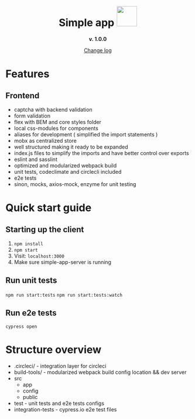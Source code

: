 <div align="center" markdown="1">

  
  # Simple app <img width="55px" height="55px" src="https://dl2.macupdate.com/images/icons256/52661.png?d=1519663273">
  
  **v. 1.0.0**
    
  [Change log](CHANGES.md)

</div>

# Features
 
## Frontend
- captcha with backend validation
- form validation
- flex with BEM and core styles folder
- local css-modules for components
- aliases for development ( simplified the import statements )
- mobx as centralized store
- well structured making it ready to be expanded
- index.js files to simplify the imports and have better control over exports
- eslint and sasslint
- optimized and modularized webpack build
- unit tests, codeclimate and circlecli included
- e2e tests
- sinon, mocks, axios-mock, enzyme for unit testing

# Quick start guide

## Starting up the client
1. `npm install`
2. `npm start`
3. Visit: `localhost:3000`
3. Make sure simple-app-server is running

## Run unit tests

`npm run start:tests`
`npm run start:tests:watch`

## Run e2e tests

`cypress open`

# Structure overview

- .circleci/ - integration layer for circleci
- build-tools/ - modularized webpack build config location && dev server
- src
  - app
  - config
  - public
- test - unit tests and e2e tests configs
- integration-tests - cypress.io e2e test files
